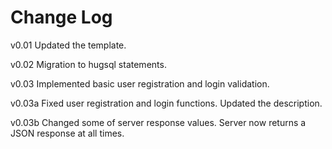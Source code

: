 # Change Log
v0.01 Updated the template.

v0.02 Migration to hugsql statements.

v0.03 Implemented basic user registration and login validation.

v0.03a Fixed user registration and login functions. Updated the description.

v0.03b Changed some of server response values. Server now returns a JSON response at all times.